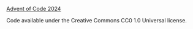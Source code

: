 [Advent of Code 2024](https://adventofcode.com/2024)

Code available under the Creative Commons CC0 1.0 Universal license.

<!-- SPDX-FileCopyrightText: 2024 Sotiris Papatheodorou -->
<!-- SPDX-License-Identifier: CC0-1.0 -->
